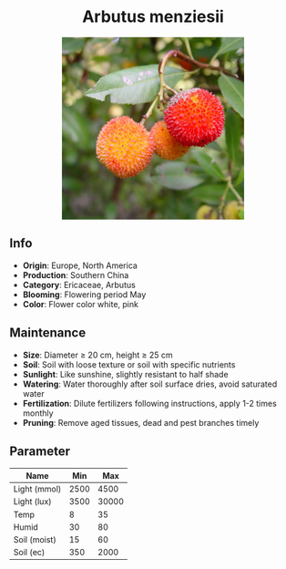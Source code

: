 <h1 align='center'>Arbutus menziesii</h1>
<p align="center">
    <img 
        align='center'
        width='320'
        src="../images/arbutus menziesii.png" 
        alt='Arbutus menziesii' />
</p>

## Info

 - **Origin**: Europe, North America
 - **Production**: Southern China
 - **Category**: Ericaceae, Arbutus
 - **Blooming**: Flowering period May
 - **Color**: Flower color white, pink

## Maintenance

 - **Size**: Diameter ≥ 20 cm, height ≥ 25 cm
 - **Soil**: Soil with loose texture or soil with specific nutrients
 - **Sunlight**: Like sunshine, slightly resistant to half shade
 - **Watering**: Water thoroughly after soil surface dries, avoid saturated water
 - **Fertilization**: Dilute fertilizers following instructions, apply 1-2 times monthly
 - **Pruning**: Remove aged tissues, dead and pest branches timely

## Parameter

| Name         | Min  | Max   |
|--------------|------|-------|
| Light (mmol) | 2500 | 4500  |
| Light (lux)  | 3500 | 30000 |
| Temp         | 8    | 35    |
| Humid        | 30   | 80    |
| Soil (moist) | 15   | 60    |
| Soil (ec)    | 350  | 2000  |